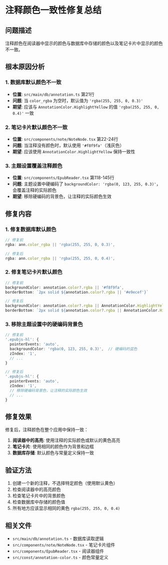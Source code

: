 # 注释颜色一致性修复总结

## 问题描述
注释颜色在阅读器中显示的颜色与数据库中存储的颜色以及笔记卡片中显示的颜色不一致。

## 根本原因分析

### 1. 数据库默认颜色不一致
- **位置**: `src/main/db/annotation.ts` 第21行
- **问题**: 当 `color_rgba` 为空时，默认值为 `'rgba(255, 255, 0, 0.3)'`
- **期望**: 应该与 `AnnotationColor.HighlightYellow` 的值 `'rgba(255, 255, 0, 0.4)'` 一致

### 2. 笔记卡片默认颜色不一致
- **位置**: `src/components/note/NoteNode.tsx` 第22-24行
- **问题**: 当注释没有颜色时，默认使用 `'#f8f9fa'`（浅灰色）
- **期望**: 应该使用 `AnnotationColor.HighlightYellow` 保持一致性

### 3. 主题设置覆盖注释颜色
- **位置**: `src/components/EpubReader.tsx` 第118-145行
- **问题**: 主题设置中硬编码了 `backgroundColor: 'rgba(0, 123, 255, 0.3)'`，会覆盖注释的实际颜色
- **期望**: 移除硬编码的背景色，让注释的实际颜色生效

## 修复内容

### 1. 修复数据库默认颜色
```typescript
// 修复前
rgba: ann.color_rgba || 'rgba(255, 255, 0, 0.3)',

// 修复后
rgba: ann.color_rgba || 'rgba(255, 255, 0, 0.4)',
```

### 2. 修复笔记卡片默认颜色
```typescript
// 修复前
backgroundColor: annotation.color?.rgba || '#f8f9fa',
borderBottom: `2px solid ${annotation.color?.rgba || '#e9ecef'}`

// 修复后
backgroundColor: annotation.color?.rgba || AnnotationColor.HighlightYellow,
borderBottom: `2px solid ${annotation.color?.rgba || AnnotationColor.HighlightYellow}`
```

### 3. 移除主题设置中的硬编码背景色
```typescript
// 修复前
'.epubjs-hl': { 
  pointerEvents: 'auto',
  backgroundColor: 'rgba(0, 123, 255, 0.3)',  // 硬编码的蓝色
  zIndex: '1',
  // ...
}

// 修复后
'.epubjs-hl': { 
  pointerEvents: 'auto',
  zIndex: '1',
  // 移除硬编码背景色，让注释的实际颜色生效
  // ...
}
```

## 修复效果

修复后，注释颜色在整个应用中保持一致：

1. **阅读器中的高亮**: 使用注释的实际颜色或默认的黄色高亮
2. **笔记卡片**: 使用相同的颜色作为背景和边框
3. **数据库存储**: 默认颜色与常量定义保持一致

## 验证方法

1. 创建一个新的注释，不选择特定颜色（使用默认黄色）
2. 检查阅读器中的高亮颜色
3. 检查笔记卡片中的背景颜色
4. 检查数据库中存储的颜色值
5. 所有地方应该显示相同的黄色 `rgba(255, 255, 0, 0.4)`

## 相关文件

- `src/main/db/annotation.ts` - 数据库读取逻辑
- `src/components/note/NoteNode.tsx` - 笔记卡片组件
- `src/components/EpubReader.tsx` - 阅读器组件
- `src/const/annotation-color.ts` - 颜色常量定义
